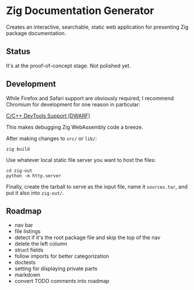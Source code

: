 # Zig Documentation Generator

Creates an interactive, searchable, static web application for presenting Zig
package documentation.

## Status

It's at the proof-of-concept stage. Not polished yet.

## Development

While Firefox and Safari support are obviously required, I recommend Chromium
for development for one reason in particular:

[C/C++ DevTools Support (DWARF)](https://chromewebstore.google.com/detail/cc++-devtools-support-dwa/pdcpmagijalfljmkmjngeonclgbbannb)

This makes debugging Zig WebAssembly code a breeze.

After making changes to `src/` or `lib/`:

```
zig build
```

Use whatever local static file server you want to host the files:

```
cd zig-out
python -m http.server
```

Finally, create the tarball to serve as the input file, name it `sources.tar`,
and put it also into `zig-out/`.

## Roadmap

* nav bar
* file listings
* detect if it's the root package file and skip the top of the nav
* delete the left column
* struct fields
* follow imports for better categorization
* doctests
* setting for displaying private parts
* markdown
* convert TODO comments into roadmap
